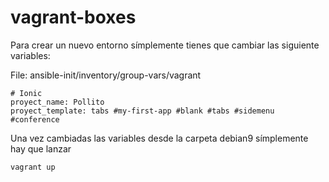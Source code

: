 # vagrant-boxes

Para crear un nuevo entorno símplemente tienes que cambiar las siguiente variables:

File: ansible-init/inventory/group-vars/vagrant

```
# Ionic
proyect_name: Pollito
proyect_template: tabs #my-first-app #blank #tabs #sidemenu #conference
```

Una vez cambiadas las variables desde la carpeta debian9 símplemente hay que lanzar

```vagrant up```

